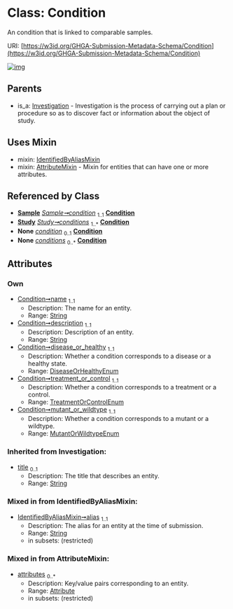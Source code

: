 
# Class: Condition


An condition that is linked to comparable samples.

URI: [https://w3id.org/GHGA-Submission-Metadata-Schema/Condition](https://w3id.org/GHGA-Submission-Metadata-Schema/Condition)


[![img](https://yuml.me/diagram/nofunky;dir:TB/class/[Study],[Sample],[Investigation],[IdentifiedByAliasMixin],[Sample]-%20condition%201..1>[Condition&#124;name:string;description:string;disease_or_healthy:DiseaseOrHealthyEnum;treatment_or_control:TreatmentOrControlEnum;mutant_or_wildtype:MutantOrWildtypeEnum;alias:string;title(i):string%20%3F],[Study]-%20conditions%201..*>[Condition],[Sample]-%20condition(i)%200..1>[Condition],[Study]-%20conditions(i)%200..*>[Condition],[Condition]uses%20-.->[IdentifiedByAliasMixin],[Condition]uses%20-.->[AttributeMixin],[Investigation]^-[Condition],[AttributeMixin],[Attribute])](https://yuml.me/diagram/nofunky;dir:TB/class/[Study],[Sample],[Investigation],[IdentifiedByAliasMixin],[Sample]-%20condition%201..1>[Condition&#124;name:string;description:string;disease_or_healthy:DiseaseOrHealthyEnum;treatment_or_control:TreatmentOrControlEnum;mutant_or_wildtype:MutantOrWildtypeEnum;alias:string;title(i):string%20%3F],[Study]-%20conditions%201..*>[Condition],[Sample]-%20condition(i)%200..1>[Condition],[Study]-%20conditions(i)%200..*>[Condition],[Condition]uses%20-.->[IdentifiedByAliasMixin],[Condition]uses%20-.->[AttributeMixin],[Investigation]^-[Condition],[AttributeMixin],[Attribute])

## Parents

 *  is_a: [Investigation](Investigation.md) - Investigation is the process of carrying out a plan or procedure so as to discover fact or information about the object of study.

## Uses Mixin

 *  mixin: [IdentifiedByAliasMixin](IdentifiedByAliasMixin.md)
 *  mixin: [AttributeMixin](AttributeMixin.md) - Mixin for entities that can have one or more attributes.

## Referenced by Class

 *  **[Sample](Sample.md)** *[Sample➞condition](Sample_condition.md)*  <sub>1..1</sub>  **[Condition](Condition.md)**
 *  **[Study](Study.md)** *[Study➞conditions](Study_conditions.md)*  <sub>1..\*</sub>  **[Condition](Condition.md)**
 *  **None** *[condition](condition.md)*  <sub>0..1</sub>  **[Condition](Condition.md)**
 *  **None** *[conditions](conditions.md)*  <sub>0..\*</sub>  **[Condition](Condition.md)**

## Attributes


### Own

 * [Condition➞name](Condition_name.md)  <sub>1..1</sub>
     * Description: The name for an entity.
     * Range: [String](types/String.md)
 * [Condition➞description](Condition_description.md)  <sub>1..1</sub>
     * Description: Description of an entity.
     * Range: [String](types/String.md)
 * [Condition➞disease_or_healthy](Condition_disease_or_healthy.md)  <sub>1..1</sub>
     * Description: Whether a condition corresponds to a disease or a healthy state.
     * Range: [DiseaseOrHealthyEnum](DiseaseOrHealthyEnum.md)
 * [Condition➞treatment_or_control](Condition_treatment_or_control.md)  <sub>1..1</sub>
     * Description: Whether a condition corresponds to a treatment or a control.
     * Range: [TreatmentOrControlEnum](TreatmentOrControlEnum.md)
 * [Condition➞mutant_or_wildtype](Condition_mutant_or_wildtype.md)  <sub>1..1</sub>
     * Description: Whether a condition corresponds to a mutant or a wildtype.
     * Range: [MutantOrWildtypeEnum](MutantOrWildtypeEnum.md)

### Inherited from Investigation:

 * [title](title.md)  <sub>0..1</sub>
     * Description: The title that describes an entity.
     * Range: [String](types/String.md)

### Mixed in from IdentifiedByAliasMixin:

 * [IdentifiedByAliasMixin➞alias](IdentifiedByAliasMixin_alias.md)  <sub>1..1</sub>
     * Description: The alias for an entity at the time of submission.
     * Range: [String](types/String.md)
     * in subsets: (restricted)

### Mixed in from AttributeMixin:

 * [attributes](attributes.md)  <sub>0..\*</sub>
     * Description: Key/value pairs corresponding to an entity.
     * Range: [Attribute](Attribute.md)
     * in subsets: (restricted)
